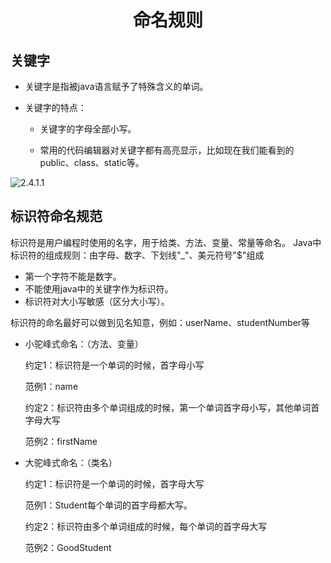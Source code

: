 <div align='center' >

# 命名规则

</div>

## 关键字

- 关键字是指被java语言赋予了特殊含义的单词。

- 关键字的特点：
  - 关键字的字母全部小写。

  - 常用的代码编辑器对关键字都有高亮显示，比如现在我们能看到的public、class、static等。

![2.4.1.1](https://gitee.com/zgf1366/pic_store/raw/master/img/20210129184730.png)

## 标识符命名规范

标识符是用户编程时使用的名字，用于给类、方法、变量、常量等命名。
Java中标识符的组成规则：由字母、数字、下划线"_"、美元符号"$"组成

- 第一个字符不能是数字。
- 不能使用java中的关键字作为标识符。
- 标识符对大小写敏感（区分大小写）。

标识符的命名最好可以做到见名知意，例如：userName、studentNumber等

- 小驼峰式命名：（方法、变量）

  约定1：标识符是一个单词的时候，首字母小写

  范例1：name

  约定2：标识符由多个单词组成的时候，第一个单词首字母小写，其他单词首字母大写

  范例2：firstName

- 大驼峰式命名：（类名）

  约定1：标识符是一个单词的时候，首字母大写

  范例1：Student每个单词的首字母都大写。

  约定2：标识符由多个单词组成的时候，每个单词的首字母大写

  范例2：GoodStudent
